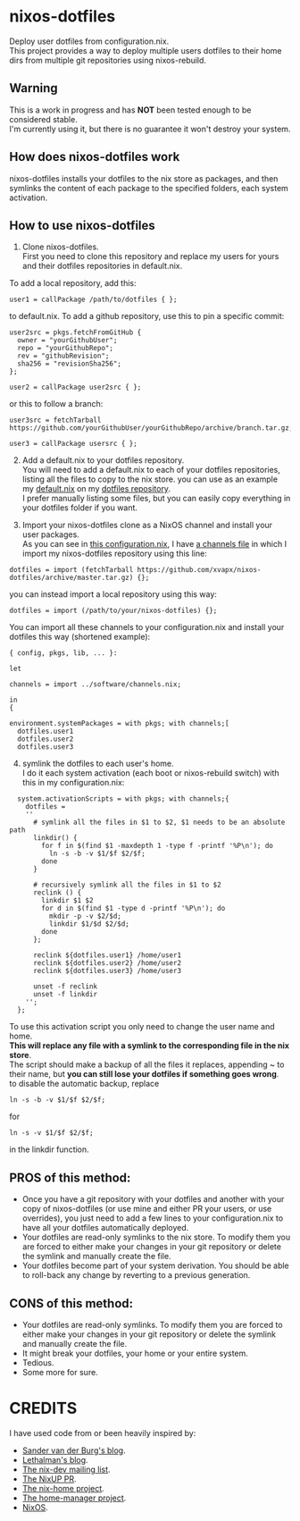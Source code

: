 nixos-dotfiles
==============
Deploy user dotfiles from configuration.nix.    
This project provides a way to deploy multiple users dotfiles to their home dirs from multiple git repositories using nixos-rebuild.

Warning
--------
This is a work in progress and has **NOT** been tested enough to be considered stable.     
I'm currently using it, but there is no guarantee it won't destroy your system.

How does nixos-dotfiles work
----------------------------
nixos-dotfiles installs your dotfiles to the nix store as packages, 
and then symlinks the content of each package to the specified folders, each system activation.

How to use nixos-dotfiles
-------------------------
1. Clone nixos-dotfiles.    
First you need to clone this repository and replace my users for yours and their dotfiles repositories in default.nix.

To add a local repository, add this:
~~~~
user1 = callPackage /path/to/dotfiles { };
~~~~
to default.nix.
To add a github repository, use this to pin a specific commit:
~~~~
user2src = pkgs.fetchFromGitHub {
  owner = "yourGithubUser"; 
  repo = "yourGithubRepo";
  rev = "githubRevision";
  sha256 = "revisionSha256";
};

user2 = callPackage user2src { };
~~~~
or this to follow a branch:
~~~~
user3src = fetchTarball https://github.com/yourGithubUser/yourGithubRepo/archive/branch.tar.gz;

user3 = callPackage usersrc { };
~~~~

2. Add a default.nix to your dotfiles repository.    
You will need to add a default.nix to each of your dotfiles repositories, listing all the files to copy to the nix store.
you can use as an example my [default.nix](https://github.com/xvapx/dotfiles/blob/master/default.nix) on my [dotfiles repository](https://github.com/xvapx/dotfiles).    
I prefer manually listing some files, but you can easily copy everything in your dotfiles folder if you want.

3. Import your nixos-dotfiles clone as a NixOS channel and install your user packages.    
As you can see in [this configuration.nix](https://github.com/xvapx/dotfiles/blob/master/nixos/machines/xvapx-homestation.nix), I have [a channels file](https://github.com/xvapx/dotfiles/blob/master/nixos/software/channels.nix) in which I import my nixos-dotfiles repository using this line:
~~~~
dotfiles = import (fetchTarball https://github.com/xvapx/nixos-dotfiles/archive/master.tar.gz) {};
~~~~
you can instead import a local repository using this way:
~~~~
dotfiles = import (/path/to/your/nixos-dotfiles) {};
~~~~
You can import all these channels to your configuration.nix and install your dotfiles this way (shortened example):
~~~~
{ config, pkgs, lib, ... }:

let

channels = import ../software/channels.nix;

in
{

environment.systemPackages = with pkgs; with channels;[
  dotfiles.user1
  dotfiles.user2
  dotfiles.user3
~~~~
4. symlink the dotfiles to each user's home.    
I do it each system activation (each boot or nixos-rebuild switch) with this in my configuration.nix:
~~~~
  system.activationScripts = with pkgs; with channels;{
    dotfiles = 
    ''
      # symlink all the files in $1 to $2, $1 needs to be an absolute path
      linkdir() {
        for f in $(find $1 -maxdepth 1 -type f -printf '%P\n'); do
          ln -s -b -v $1/$f $2/$f;
        done
      }

      # recursively symlink all the files in $1 to $2
      reclink () {
        linkdir $1 $2
        for d in $(find $1 -type d -printf '%P\n'); do
          mkdir -p -v $2/$d;
          linkdir $1/$d $2/$d;
        done
      };

      reclink ${dotfiles.user1} /home/user1
      reclink ${dotfiles.user2} /home/user2
      reclink ${dotfiles.user3} /home/user3

      unset -f reclink
      unset -f linkdir
    '';
  };
~~~~
To use this activation script you only need to change the user name and home.    
**This will replace any file with a symlink to the corresponding file in the nix store**.    
The script should make a backup of all the files it replaces, appending ~ to their name, but **you can still lose your dotfiles if something goes wrong**.    
to disable the automatic backup, replace 
~~~~
ln -s -b -v $1/$f $2/$f; 
~~~~
for 
~~~~
ln -s -v $1/$f $2/$f; 
~~~~
in the linkdir function.

PROS of this method:
--------------------
* Once you have a git repository with your dotfiles and another with your copy of nixos-dotfiles (or use mine and either PR your users, or use overrides), you just need to add a few lines to your configuration.nix to have all your dotfiles automatically deployed.
* Your dotfiles are read-only symlinks to the nix store. To modify them you are forced to either make your changes in your git repository or delete the symlink and manually create the file.
* Your dotfiles become part of your system derivation. You should be able to roll-back any change by reverting to a previous generation.

CONS of this method:
-------------------- 
* Your dotfiles are read-only symlinks. To modify them you are forced to either make your changes in your git repository or delete the symlink and manually create the file.
* It might break your dotfiles, your home or your entire system.
* Tedious.
* Some more for sure.

CREDITS
=======
I have used code from or been heavily inspired by:    
* [Sander van der Burg's blog](https://sandervanderburg.blogspot.com.es/).
* [Lethalman's blog](https://lethalman.blogspot.com.es).
* [The nix-dev mailing list](https://www.mail-archive.com/nix-dev@lists.science.uu.nl/).
* [The NixUP PR](https://github.com/NixOS/nixpkgs/pull/9250).
* [The nix-home project](https://github.com/sheenobu/nix-home).
* [The home-manager project](https://github.com/rycee/home-manager).
* [NixOS](https://nixos.org/).

